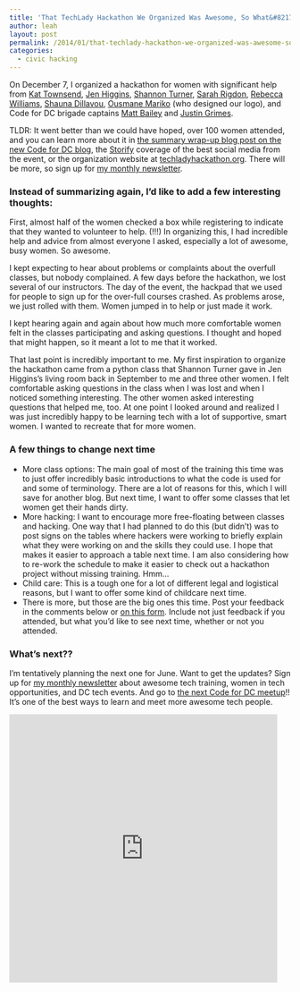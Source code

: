 ```yaml
---
title: 'That TechLady Hackathon We Organized Was Awesome, So What&#8217;s Next??'
author: leah
layout: post
permalink: /2014/01/that-techlady-hackathon-we-organized-was-awesome-so-whats-next/
categories:
  - civic hacking
---
```

On December 7, I organized a hackathon for women with significant help from [Kat Townsend][1], [Jen Higgins][2], [Shannon Turner][3], [Sarah Rigdon][4], [Rebecca Williams][5], [Shauna Dillavou][6], [Ousmane Mariko][7] (who designed our logo), and Code for DC brigade captains [Matt Bailey][8] and [Justin Grimes][9].

TLDR: It went better than we could have hoped, over 100 women attended, and you can learn more about it in [the summary wrap-up blog post on the new Code for DC blog][10], the [Storify][11] coverage of the best social media from the event, or the organization website at [techladyhackathon.org][12]. There will be more, so sign up for [my monthly newsletter][13].

### Instead of summarizing again, I&#8217;d like to add a few interesting thoughts:

First, almost half of the women checked a box while registering to indicate that they wanted to volunteer to help. (!!!) In organizing this, I had incredible help and advice from almost everyone I asked, especially a lot of awesome, busy women. So awesome.

I kept expecting to hear about problems or complaints about the overfull classes, but nobody complained. A few days before the hackathon, we lost several of our instructors. The day of the event, the hackpad that we used for people to sign up for the over-full courses crashed. As problems arose, we just rolled with them. Women jumped in to help or just made it work.

I kept hearing again and again about how much more comfortable women felt in the classes participating and asking questions. I thought and hoped that might happen, so it meant a lot to me that it worked.

That last point is incredibly important to me. My first inspiration to organize the hackathon came from a python class that Shannon Turner gave in Jen Higgins’s living room back in September to me and three other women. I felt comfortable asking questions in the class when I was lost and when I noticed something interesting. The other women asked interesting questions that helped me, too. At one point I looked around and realized I was just incredibly happy to be learning tech with a lot of supportive, smart women. I wanted to recreate that for more women.

### A few things to change next time

*   More class options: The main goal of most of the training this time was to just offer incredibly basic introductions to what the code is used for and some of terminology. There are a lot of reasons for this, which I will save for another blog. But next time, I want to offer some classes that let women get their hands dirty.
*   More hacking: I want to encourage more free-floating between classes and hacking. One way that I had planned to do this (but didn&#8217;t) was to post signs on the tables where hackers were working to briefly explain what they were working on and the skills they could use. I hope that makes it easier to approach a table next time. I am also considering how to re-work the schedule to make it easier to check out a hackathon project without missing training. Hmm&#8230;
*   Child care: This is a tough one for a lot of different legal and logistical reasons, but I want to offer some kind of childcare next time.
*   There is more, but those are the big ones this time. Post your feedback in the comments below or [on this form][14]. Include not just feedback if you attended, but what you&#8217;d like to see next time, whether or not you attended.

### What&#8217;s next??

I&#8217;m tentatively planning the next one for June. Want to get the updates? Sign up for [my monthly newsletter][13] about awesome tech training, women in tech opportunities, and DC tech events. And go to [the next Code for DC meetup][15]!! It&#8217;s one of the best ways to learn and meet more awesome tech people.

<iframe src="https://vine.co/v/hQaAZYFJKmq/embed/simple" height="480" width="480" frameborder="0"></iframe><script charset="utf-8" type="text/javascript" src="//platform.vine.co/static/scripts/embed.js" async=""></script>

 [1]: http://twitter.com/diplokat
 [2]: http://twitter.com/higgjen
 [3]: http://twitter.com/svt827
 [4]: http://twitter.com/sarah_rigdon
 [5]: http://twitter.com/internetrebecca
 [6]: http://twitter.com/shaunalead
 [7]: https://twitter.com/OusmaneMariko
 [8]: http://twitter.com/mattbailey0
 [9]: http://twitter.com/justgrimes
 [10]: http://codefordc.org/blog/2013/12/12/techlady-hackathon-recap.html
 [11]: http://storify.com/sarah_rigdon/techlady-hackathon-training-day-1/
 [12]: http://techladyhackathon.org
 [13]: http://techladyhackathon.org/newsletter.html
 [14]: http://techladyhackathon.org/feedback.html
 [15]: http://meetup.com/code-for-dc
